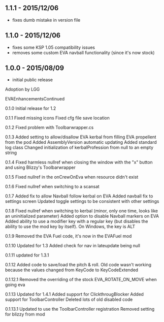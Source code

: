 
## 1.1.1 - 2015/12/06
- fixes dumb mistake in version file

## 1.1.0 - 2015/12/06
- fixes some KSP 1.05 compatibility issues
- removes some custom EVA navball functionality (since it's now stock)

## 1.0.0 - 2015/08/09
- initial public release

Adoption by LGG

EVAEnhancementsContinued

0.1.0
	Initial release for 1.2

0.1.1
	Fixed missing icons
	Fixed cfg file save location

0.1.2
	Fixed problem with Toolbarwrapper.cs

0.1.3
	Added setting to allow/disallow EVA kerbal from filling EVA propellent from the pod
	Added AssemblyVersion automatic updating
	Added standard log class
	Changed initialization of kerbalProfession from null to an empty string

0.1.4
	Fixed harmless nullref when closing the window with the "x" button and using Blizzy's Toolbarwrapper

0.1.5
	Fixed nullref in the onCrewOnEva when resource didn't exist

0.1.6
	Fixed nullref when switching to a scansat

0.1.7
	Added fix to allow Navball follow kerbal on EVA
	Added navball fix to settings screen
	Updated toggle settings to be consistent with other settings

0.1.8
	Fixed nullref when switching to kerbal (minor, only one time, looks like an uninitialized parameter)
	Added option to disable Navball markers on EVA
	Added ability to use a modifier key with a regular key (but disables the ability to use the mod key by itself).  On Windows, the key is ALT

0.1.9
	Removed the EVA Fuel code, it's now in the EVAFuel mod

0.1.10
	Updated for 1.3
	Added check for nav in lateupdate being null

0.1.11
	updated for 1.3.1

0.1.12
	Added code to save/load the pitch & roll.  Old code wasn't working because the values changed from KeyCode to KeyCodeExtended

0.1.12.1
	Removed the overriding of the stock EVA_ROTATE_ON_MOVE when going eva

0.1.13
	Updated for 1.4.1
	Added support for ClickthrougBlocker
	Added support for ToolbarController
	Deleted lots of old disabled code

0.1.13.1
	Updated to use the ToolbarController registration
	Removed setting for blizzy from mod


